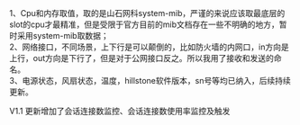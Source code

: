 1、Cpu和内存取值，取的是山石网科system-mib，严谨的来说应该取最底层的slot的cpu才最精准，但是受限于官方目前的mib文档存在一些不明确的地方，暂时采用system-mib取数据；\
2、网络接口，不同场景，上下行是可以颠倒的，比如防火墙的内网口，in方向是上行，out方向是下行了，但是对于公网接口反之。所以我用了接收和发送的命名。\
3、电源状态，风扇状态，温度，hillstone软件版本，sn号等均已纳入，后续持续更新。

V1.1
更新增加了会话连接数监控、会话连接数使用率监控及触发
